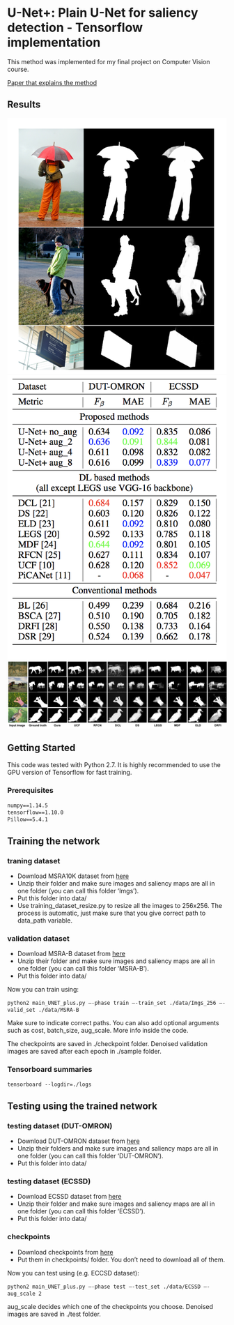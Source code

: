 # U-Net+: Plain U-Net for saliency detection - Tensorflow implementation

This method was implemented for my final project on Computer Vision course.

[Paper that explains the method](https://drive.google.com/file/d/1sOYqo4UwCDvtO1ayGgQgY2TimzjXQK0O/view?usp=sharing)

## Results
![examples](./imgs/examples.png)
![table](./imgs/Table1.png)
![methods](./imgs/methods.png)


## Getting Started

This code was tested with Python 2.7. It is highly recommended to use the GPU version of Tensorflow for fast training.

### Prerequisites
```
numpy==1.14.5
tensorflow==1.10.0
Pillow==5.4.1
```

## Training the network

### traning dataset
- Download MSRA10K dataset from [here](http://mmcheng.net/msra10k/)
- Unzip their folder and make sure images and saliency maps are all in one folder (you can call this folder ‘Imgs’).
- Put this folder into data/
- Use training_dataset_resize.py to resize all the images to 256x256. The process is automatic, just make sure that you give correct path to data_path variable.

### validation dataset
- Download MSRA-B dataset from [here](http://mmcheng.net/msra10k/)
- Unzip their folder and make sure images and saliency maps are all in one folder (you can call this folder ‘MSRA-B’).
- Put this folder into data/

Now you can train using:
```
python2 main_UNET_plus.py —-phase train —-train_set ./data/Imgs_256 —-valid_set ./data/MSRA-B
```
Make sure to indicate correct paths. You can also add optional arguments such as cost, batch_size, aug_scale. More info inside the code.

The checkpoints are saved in ./checkpoint folder. Denoised validation images are saved after each epoch in ./sample folder.

### Tensorboard summaries
```
tensorboard --logdir=./logs
```
## Testing using the trained network
### testing dataset (DUT-OMRON)
- Download DUT-OMRON dataset from [here](http://saliencydetection.net/dut-omron/#outline-container-org13291b3)
- Unzip their folders and make sure images and saliency maps are all in one folder (you can call this folder ‘DUT-OMRON’).
- Put this folder into data/

### testing dataset (ECSSD)
- Download ECSSD dataset from [here](http://www.cse.cuhk.edu.hk/leojia/projects/hsaliency/dataset.html)
- Unzip their folder and make sure images and saliency maps are all in one folder (you can call this folder ‘ECSSD’).
- Put this folder into data/

### checkpoints
- Download checkpoints from [here](https://drive.google.com/drive/folders/1kVGuOvgozg3AC-xN5-DHAo3fy2FdsoQZ?usp=sharing)
- Put them in checkpoints/ folder. You don’t need to download all of them.

Now you can test using (e.g. ECCSD dataset):
```
python2 main_UNET_plus.py —-phase test —-test_set ./data/ECSSD —-aug_scale 2
```
aug_scale decides which one of the checkpoints you choose.
Denoised images are saved in ./test folder.



